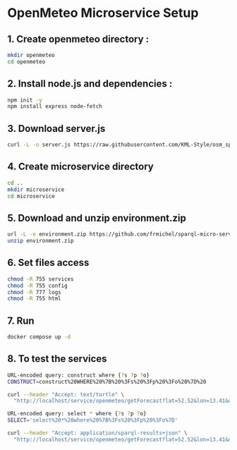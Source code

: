 # OpenMeteo Microservice Setup

## 1. Create openmeteo directory :
```bash
mkdir openmeteo
cd openmeteo
```

## 2. Install node.js and dependencies :
```bash
npm init -y
npm install express node-fetch
```

## 3. Download server.js
```bash
curl -L -o server.js https://raw.githubusercontent.com/KML-Style/osm_sparql/main/meteo/OpenMeteoRDF/server.js
```

## 4. Create microservice directory
```bash
cd ..
mkdir microservice
cd microservice
```

## 5. Download and unzip environment.zip
```bash
url -L -o environment.zip https://github.com/frmichel/sparql-micro-service/raw/master/deployment/docker/environment.zip
unzip environment.zip
```

## 6. Set files access
```bash
chmod -R 755 services
chmod -R 755 config
chmod -R 777 logs
chmod -R 755 html
```

## 7. Run
```bash
docker compose up -d
```

## 8. To test the services
```bash
URL-encoded query: construct where {?s ?p ?o}
CONSTRUCT=construct%20WHERE%20%7B%20%3Fs%20%3Fp%20%3Fo%20%7D%20

curl --header "Accept: text/turtle" \
  "http://localhost/service/openmeteo/getForecast?lat=52.52&lon=13.41&days=3&query=${CONSTRUCT}"

URL-encoded query: select * where {?s ?p ?o}
SELECT='select%20*%20where%20%7B%3Fs%20%3Fp%20%3Fo%7D'

curl --header "Accept: application/sparql-results+json" \
  "http://localhost/service/openmeteo/getForecast?lat=52.52&lon=13.41&days=3&query=${SELECT}"
```
